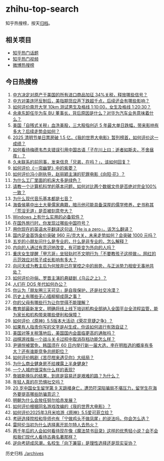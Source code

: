 # zhihu-top-search

知乎热搜榜，按天[归档](./archives)。

## 相关项目

- [知乎热门话题](https://github.com/justjavac/zhihu-trending-hot-questions)
- [知乎热门视频](https://github.com/justjavac/zhihu-trending-hot-video)
- [微博热搜榜](https://github.com/justjavac/weibo-trending-hot-search)

## 今日热搜榜

<!-- BEGIN -->
<!-- 最后更新时间 Sat Apr 05 2025 03:28:31 GMT+0800 (China Standard Time) -->

1. [中方决定对原产于美国的所有进口商品加征 34%关税，释放哪些信号？](https://www.zhihu.com/search?q=https%3A%2F%2Fapi.zhihu.com%2Fquestions%2F1891553905642558987)
1. [中方对美连环反制后，美指期货应声下跌超千点，后续还会有哪些影响？](https://www.zhihu.com/search?q=https%3A%2F%2Fapi.zhihu.com%2Fquestions%2F1891570654916097023)
1. [如何评价南开大学 10km 测试男生及格线 1:10:00，女生及格线 1:20:30？](https://www.zhihu.com/search?q=https%3A%2F%2Fapi.zhihu.com%2Fquestions%2F1890886375215199358)
1. [余承东卸任华为车 BU 董事长，背后原因是什么？对华为汽车业务意味着什么？](https://www.zhihu.com/search?q=https%3A%2F%2Fapi.zhihu.com%2Fquestions%2F1891427634736513420)
1. [美国「自残式关税」血洗美股，三大股指创近 5 年最大单日跌幅，带来影响有多大？后续走势会如何？](https://www.zhihu.com/search?q=https%3A%2F%2Fapi.zhihu.com%2Fquestions%2F1891393908308670287)
1. [2025 清明节单日票房破 1.5 亿，《我的世界大电影》暂列榜首，如何评价这一成绩？](https://www.zhihu.com/search?q=https%3A%2F%2Fapi.zhihu.com%2Fquestions%2F1891470994843091917)
1. [如何看待梅德韦杰夫错误引用中国古语「子在川上曰：逝者如斯夫，不舍昼夜」？](https://www.zhihu.com/search?q=https%3A%2F%2Fapi.zhihu.com%2Fquestions%2F1891284047193424538)
1. [久未联系的前同事，发来信息「兄弟，在吗？」，该如何回复？](https://www.zhihu.com/search?q=https%3A%2F%2Fapi.zhihu.com%2Fquestions%2F637992366)
1. [如何评价《一帘幽梦》中的紫菱？](https://www.zhihu.com/search?q=https%3A%2F%2Fapi.zhihu.com%2Fquestions%2F65600465)
1. [如何评价冯小刚执导，赵丽颖主演的犯罪电影《向阳·花》？](https://www.zhihu.com/search?q=https%3A%2F%2Fapi.zhihu.com%2Fquestions%2F1890775674018554829)
1. [为什么工厂里面的机床大多是绿色？](https://www.zhihu.com/search?q=https%3A%2F%2Fapi.zhihu.com%2Fquestions%2F557523834)
1. [请教一个计算机科学的基本问题，如何对比两个数据文件是否绝对完全100%一致？](https://www.zhihu.com/search?q=https%3A%2F%2Fapi.zhihu.com%2Fquestions%2F1891074753239950158)
1. [为什么现代音乐基本都是七音？](https://www.zhihu.com/search?q=https%3A%2F%2Fapi.zhihu.com%2Fquestions%2F422152293)
1. [海昏侯墓中出土大量儒家典籍，暗示他可能具备深厚的儒学修养，史书称其「荒淫无道」是否被刻意夸大？](https://www.zhihu.com/search?q=https%3A%2F%2Fapi.zhihu.com%2Fquestions%2F1888651011868062054)
1. [Windows 上有什么实用的必备软件？](https://www.zhihu.com/search?q=https%3A%2F%2Fapi.zhihu.com%2Fquestions%2F470082569)
1. [在国外旅行时，你发现过哪些中国符号？](https://www.zhihu.com/search?q=https%3A%2F%2Fapi.zhihu.com%2Fquestions%2F641372499)
1. [用你现在的英语水平翻译这句话「He is a zero」，该怎么翻译？](https://www.zhihu.com/search?q=https%3A%2F%2Fapi.zhihu.com%2Fquestions%2F1888599018352894736)
1. [国内足金首饰金价突破 960 元/克大关，未来走势如何？会突破 1000 元吗？](https://www.zhihu.com/search?q=https%3A%2F%2Fapi.zhihu.com%2Fquestions%2F1891083334098056020)
1. [五岁的小朋友问什么是专业的，什么是非专业的，怎么解释？](https://www.zhihu.com/search?q=https%3A%2F%2Fapi.zhihu.com%2Fquestions%2F12073559719)
1. [内向的人通过有意识地改变，有可能变为外向的人吗？](https://www.zhihu.com/search?q=https%3A%2F%2Fapi.zhihu.com%2Fquestions%2F661130890)
1. [重庆女生提醒「甲亢哥」坐轻轨时不文明行为「不要教孩子这样做」，网红的示范效应对孩子成长影响有多大？](https://www.zhihu.com/search?q=https%3A%2F%2Fapi.zhihu.com%2Fquestions%2F1891092500611036501)
1. [向问天成为教主后为何放弃已在掌控之中的局势，与正派势力相安无事地共处？](https://www.zhihu.com/search?q=https%3A%2F%2Fapi.zhihu.com%2Fquestions%2F14813086309)
1. [如何评价孙俪、罗晋主演的悬疑剧《乌云之上》？](https://www.zhihu.com/search?q=https%3A%2F%2Fapi.zhihu.com%2Fquestions%2F1891183467607323894)
1. [人们在 DOS 年代如何办公？](https://www.zhihu.com/search?q=https%3A%2F%2Fapi.zhihu.com%2Fquestions%2F36732601)
1. [你认为「朋友圈三天可见」是自我保护，还是社交冷漠？](https://www.zhihu.com/search?q=https%3A%2F%2Fapi.zhihu.com%2Fquestions%2F15655689469)
1. [历史上有哪些无心插柳柳成荫之事？](https://www.zhihu.com/search?q=https%3A%2F%2Fapi.zhihu.com%2Fquestions%2F39361763)
1. [你的父母有哪些行为让你觉得不能理解？](https://www.zhihu.com/search?q=https%3A%2F%2Fapi.zhihu.com%2Fquestions%2F67102913)
1. [教育部最新发文，明确将线上线下培训机构全部纳入全国平台全流程监管，能为家长和机构带来哪些便利和保障？](https://www.zhihu.com/search?q=https%3A%2F%2Fapi.zhihu.com%2Fquestions%2F1888593085086282995)
1. [如何评价《原神》5.5版本大活动《荣花竞捷之争》？](https://www.zhihu.com/search?q=https%3A%2F%2Fapi.zhihu.com%2Fquestions%2F1890316312032551107)
1. [如果有人指责你写的文字是AI生成，你该如何进行有效自证？](https://www.zhihu.com/search?q=https%3A%2F%2Fapi.zhihu.com%2Fquestions%2F14969462056)
1. [美国对等关税落地后，美国国内会面临更高的通胀吗？](https://www.zhihu.com/search?q=https%3A%2F%2Fapi.zhihu.com%2Fquestions%2F1891042899120054294)
1. [战棋游戏每一个战斗关卡过程中取消存档功能怎么样？](https://www.zhihu.com/search?q=https%3A%2F%2Fapi.zhihu.com%2Fquestions%2F1891215569417655485)
1. [尹锡悦被罢免，韩国须在 60 日内举行新一届大选，李在明胜选的概率有多大？还有谁能竞争总统职位？](https://www.zhihu.com/search?q=https%3A%2F%2Fapi.zhihu.com%2Fquestions%2F1891440412553602262)
1. [如何评价韩剧《苦尽柑来遇见你》大结局？](https://www.zhihu.com/search?q=https%3A%2F%2Fapi.zhihu.com%2Fquestions%2F1889062257268331342)
1. [为什么商业健身房不给裸露上半身健身?](https://www.zhihu.com/search?q=https%3A%2F%2Fapi.zhihu.com%2Fquestions%2F10222870876)
1. [一个人城府很深有什么样的表现?](https://www.zhihu.com/search?q=https%3A%2F%2Fapi.zhihu.com%2Fquestions%2F30478446)
1. [詹姆斯换队的结果，到底是容易还是艰难的路？为什么？](https://www.zhihu.com/search?q=https%3A%2F%2Fapi.zhihu.com%2Fquestions%2F9102434966)
1. [年轻人真的在恐惧社交吗？](https://www.zhihu.com/search?q=https%3A%2F%2Fapi.zhihu.com%2Fquestions%2F1889606990864560927)
1. [20 岁中国女生留学第 9 天跳楼身亡，遭恐吓深陷骗局不堪压力，留学生在海外要提高哪些防骗意识？](https://www.zhihu.com/search?q=https%3A%2F%2Fapi.zhihu.com%2Fquestions%2F1889986059170963534)
1. [明朝为什么会放任努尔哈赤发展？](https://www.zhihu.com/search?q=https%3A%2F%2Fapi.zhihu.com%2Fquestions%2F496248542)
1. [如何评价根据同名游戏改编的《我的世界大电影》？](https://www.zhihu.com/search?q=https%3A%2F%2Fapi.zhihu.com%2Fquestions%2F1890456140925621670)
1. [如何评价2025年3月米哈游《原神》5.5爱可菲立绘？](https://www.zhihu.com/search?q=https%3A%2F%2Fapi.zhihu.com%2Fquestions%2F1890105194609607880)
1. [考研选择院校和导师也有「宁做鸡头不做凤尾」的说法吗，你会怎么选？](https://www.zhihu.com/search?q=https%3A%2F%2Fapi.zhihu.com%2Fquestions%2F1891166349503456613)
1. [雷阿伦当初为什么选择离开凯尔特人去热火？](https://www.zhihu.com/search?q=https%3A%2F%2Fapi.zhihu.com%2Fquestions%2F23692643)
1. [两千年后的人会如何看待现在像《魔法禁书目录》这样的优秀轻小说？会不会和我们现代人看待古典名著那样？](https://www.zhihu.com/search?q=https%3A%2F%2Fapi.zhihu.com%2Fquestions%2F4474241149)
1. [逆向考研成风潮，名校生「向下兼容」是理性选择还是现实妥协？](https://www.zhihu.com/search?q=https%3A%2F%2Fapi.zhihu.com%2Fquestions%2F1890316909628605803)

<!-- END -->

历史归档 [./archives](./archives)
